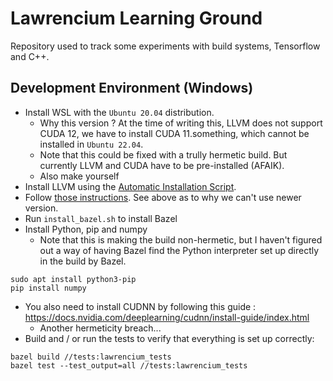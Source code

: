# Lawrencium Learning Ground
Repository used to track some experiments with build systems, Tensorflow and C++.
## Development Environment (Windows)
* Install WSL with the `Ubuntu 20.04` distribution.
  * Why this version ? At the time of writing this, LLVM does not support CUDA 12, we have to install CUDA 11.something, which cannot be installed in `Ubuntu 22.04`.
  * Note that this could be fixed with a trully hermetic build. But currently LLVM and CUDA have to be pre-installed (AFAIK).
  * Also make yourself
* Install LLVM using the [Automatic Installation Script](https://apt.llvm.org/).
* Follow [those instructions](https://developer.nvidia.com/cuda-11-5-2-download-archive?target_os=Linux&target_arch=x86_64&Distribution=Ubuntu&target_version=20.04&target_type=deb_local). See above as to why we can't use newer version.
* Run `install_bazel.sh` to install Bazel
* Install Python, pip and numpy
  * Note that this is making the build non-hermetic, but I haven't figured out a way of having Bazel find the Python interpreter set up directly in the build by Bazel.
```
sudo apt install python3-pip
pip install numpy
```
* You also need to install CUDNN by following this guide : https://docs.nvidia.com/deeplearning/cudnn/install-guide/index.html
  * Another hermeticity breach...
* Build and / or run the tests to verify that everything is set up correctly:
```
bazel build //tests:lawrencium_tests
bazel test --test_output=all //tests:lawrencium_tests
```